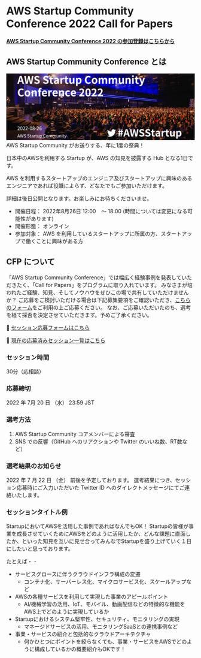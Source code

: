 # AWS Startup Community Conference 2022 Call for Papers

[**AWS Startup Community Conference 2022 の参加登録はこちらから**](https://aws-startup-community.connpass.com/event/247548/)

## AWS Startup Community Conference とは

![](/cover.png)
AWS Startup Community がお送りする、年に1度の祭典！

日本中のAWSを利用する Startup が、AWS の知見を披露する Hub となる1日です。

AWS を利用するスタートアップのエンジニア及びスタートアップに興味のあるエンジニアであれば役職によらず、どなたでもご参加いただけます。

詳細は後日公開となります。お楽しみにお待ちくださいませ。

- 開催日程： 2022年8月26日 12:00　～ 18:00 (時間については変更になる可能性があります)
- 開催形態： オンライン
- 参加対象： AWS を利用しているスタートアップに所属の方、スタートアップで働くことに興味がある方

## CFP について

「AWS Startup Community Conference」では幅広く経験事例を発表していただきたく、「Call for Papers」をプログラムに取り入れています。 みなさまが培われたご経験、知見、そしてノウハウをぜひこの場で共有していただけませんか？ ご応募をご検討いただける場合は下記募集要項をご確認いただき、[こちらのフォーム](https://github.com/aws-startup-community/aws-startup-community-conference-2022-cfp/issues/new?assignees=sumi-biztech%2Ckzk-maeda%2Cisasenth%2Cxhiroga&labels=cfp&template=cfp.yml&title=%3C%E3%82%BB%E3%83%83%E3%82%B7%E3%83%A7%E3%83%B3%E3%82%BF%E3%82%A4%E3%83%88%E3%83%AB%E3%82%92%E6%9C%80%E5%A4%A740%E6%96%87%E5%AD%97%E7%A8%8B%E5%BA%A6%E3%81%A7%E8%A8%98%E5%85%A5%E3%81%97%E3%81%A6%E3%81%8F%E3%81%A0%E3%81%95%E3%81%84%3E)をご利用の上ご応募ください。 なお、ご応募いただいたのち、選考を経て採否を決定させていただきます。予めご了承ください。

📝 [セッション応募フォームはこちら](https://github.com/aws-startup-community/aws-startup-community-conference-2022-cfp/issues/new?assignees=sumi-biztech%2Ckzk-maeda%2Cisasenth%2Cxhiroga&labels=cfp&template=cfp.yml&title=%3C%E3%82%BB%E3%83%83%E3%82%B7%E3%83%A7%E3%83%B3%E3%82%BF%E3%82%A4%E3%83%88%E3%83%AB%E3%82%92%E6%9C%80%E5%A4%A740%E6%96%87%E5%AD%97%E7%A8%8B%E5%BA%A6%E3%81%A7%E8%A8%98%E5%85%A5%E3%81%97%E3%81%A6%E3%81%8F%E3%81%A0%E3%81%95%E3%81%84%3E)

🚀 [現在の応募済みセッション一覧はこちら](https://github.com/aws-startup-community/aws-startup-community-conference-2022-cfp/issues)

### セッション時間

30分（応相談）

### 応募締切

2022 年 7月 20 日 （水） 23:59 JST

### 選考方法

1. AWS Startup Community コアメンバーによる審査
1. SNS での反響（GitHub へのリアクションや Twitter のいいね数、RT数など）

### 選考結果のお知らせ

2022 年 7 月 22 日 （金） 前後を予定しております。
選考結果につき、セッション応募時にご入力いただいた Twitter ID へのダイレクトメッセージにてご連絡いたします。


### セッションタイトル例
StartupにおいてAWSを活用した事例であればなんでもOK！
Startupの皆様が事業を成長させていくためにAWSをどのように活用したか、どんな課題に直面したか、といった知見を互いに見せ合ってみんなでStartupを盛り上げていく１日にしたいと思っております。

たとえば・・
- サービスグロースに伴うクラウドインフラ構成の変遷
  - コンテナ化、サーバーレス化、マイクロサービス化、スケールアップなど
- AWSの各種サービスを利用して実現した事業のアピールポイント
  - AI/機械学習の活用、IoT、モバイル、動画配信などの特徴的な機能をAWS上でどのように実現しているか
- Startupにおけるシステム堅牢性、セキュリティ、モニタリングの実現
  - マネージドサービスの活用、モニタリングSaaSとの連携事例など
- 事業・サービスの紹介と包括的なクラウドアーキテクチャ
  - 何かひとつにポイントを絞らなくても、事業・サービスをAWSでどのように構成しているかの概要紹介もOKです！